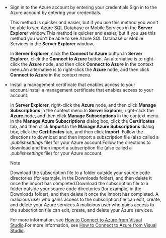 
* <span data-ttu-id="c27a2-101">Sign in to the Azure account by entering your credentials.</span><span class="sxs-lookup"><span data-stu-id="c27a2-101">Sign in to the Azure account by entering your credentials.</span></span>
  
  <span data-ttu-id="c27a2-102">This method is quicker and easier, but if you use this method you won't be able to see Azure SQL Database or Mobile Services in the **Server Explorer** window.</span><span class="sxs-lookup"><span data-stu-id="c27a2-102">This method is quicker and easier, but if you use this method you won't be able to see Azure SQL Database or Mobile Services in the **Server Explorer** window.</span></span>
  
  <span data-ttu-id="c27a2-103">In **Server Explorer**, click the **Connect to Azure** button.</span><span class="sxs-lookup"><span data-stu-id="c27a2-103">In **Server Explorer**, click the **Connect to Azure** button.</span></span> <span data-ttu-id="c27a2-104">An alternative is to right-click the **Azure** node, and then click **Connect to Azure** in the context menu.</span><span class="sxs-lookup"><span data-stu-id="c27a2-104">An alternative is to right-click the **Azure** node, and then click **Connect to Azure** in the context menu.</span></span>
* <span data-ttu-id="c27a2-105">Install a management certificate that enables access to your account.</span><span class="sxs-lookup"><span data-stu-id="c27a2-105">Install a management certificate that enables access to your account.</span></span>
  
  <span data-ttu-id="c27a2-106">In **Server Explorer**, right-click the **Azure** node, and then click **Manage Subscriptions** in the context menu.</span><span class="sxs-lookup"><span data-stu-id="c27a2-106">In **Server Explorer**, right-click the **Azure** node, and then click **Manage Subscriptions** in the context menu.</span></span> <span data-ttu-id="c27a2-107">In the **Manage Azure Subscriptions** dialog box, click the **Certificates** tab, and then click **Import**.</span><span class="sxs-lookup"><span data-stu-id="c27a2-107">In the **Manage Azure Subscriptions** dialog box, click the **Certificates** tab, and then click **Import**.</span></span> <span data-ttu-id="c27a2-108">Follow the directions to download and then import a subscription file (also called a *.publishsettings* file) for your Azure account.</span><span class="sxs-lookup"><span data-stu-id="c27a2-108">Follow the directions to download and then import a subscription file (also called a *.publishsettings* file) for your Azure account.</span></span>
  
  > [!NOTE]
  > <span data-ttu-id="c27a2-109">Download the subscription file to a folder outside your source code directories (for example, in the Downloads folder), and then delete it once the import has completed.</span><span class="sxs-lookup"><span data-stu-id="c27a2-109">Download the subscription file to a folder outside your source code directories (for example, in the Downloads folder), and then delete it once the import has completed.</span></span> <span data-ttu-id="c27a2-110">A malicious user who gains access to the subscription file can edit, create, and delete your Azure services.</span><span class="sxs-lookup"><span data-stu-id="c27a2-110">A malicious user who gains access to the subscription file can edit, create, and delete your Azure services.</span></span>
  > 
  > 
  
  <span data-ttu-id="c27a2-111">For more information, see [How to Connect to Azure from Visual Studio](http://go.microsoft.com/fwlink/?LinkId=324796).</span><span class="sxs-lookup"><span data-stu-id="c27a2-111">For more information, see [How to Connect to Azure from Visual Studio](http://go.microsoft.com/fwlink/?LinkId=324796).</span></span>

